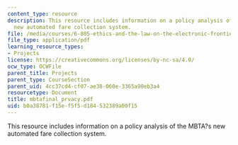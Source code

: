 ```yaml
---
content_type: resource
description: This resource includes information on a policy analysis of the MBTA?s
  new automated fare collection system.
file: /media/courses/6-805-ethics-and-the-law-on-the-electronic-frontier-fall-2005/b0a38781f15ef5f5d184532389a00f15_mbtafinal_prvacy.pdf
file_type: application/pdf
learning_resource_types:
- Projects
license: https://creativecommons.org/licenses/by-nc-sa/4.0/
ocw_type: OCWFile
parent_title: Projects
parent_type: CourseSection
parent_uid: 4cc37cd4-cf07-ae38-060e-3365a90eb3a4
resourcetype: Document
title: mbtafinal_prvacy.pdf
uid: b0a38781-f15e-f5f5-d184-532389a00f15
---
```

This resource includes information on a policy analysis of the MBTA?s new automated fare collection system.